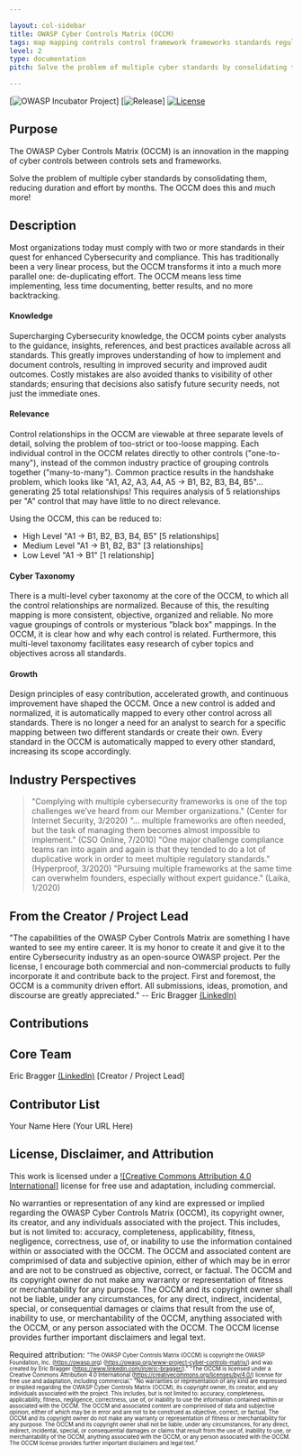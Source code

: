 ```yaml
---

layout: col-sidebar
title: OWASP Cyber Controls Matrix (OCCM)
tags: map mapping controls control framework frameworks standards regulations laws guidance practice cyber security cybersecurity OCCM GRC governance risk compliance compliant audit 3PAO matrix related relations relationships
level: 2
type: documentation
pitch: Solve the problem of multiple cyber standards by consolidating them, reducing duration and effort by months!

---
```


[![OWASP Incubator Project](https://img.shields.io/badge/OWASP-Incubator%20Project-blue)]
[![Release](https://img.shields.io/badge/release-tbd-blue)]
[![License](https://img.shields.io/badge/license-CC--BY%204.0-blue)](https://creativecommons.org/licenses/by/4.0/)

## Purpose

The OWASP Cyber Controls Matrix (OCCM) is an innovation in the mapping of cyber controls between controls sets and frameworks.

<p class="callout-mono right">Solve the problem of multiple cyber standards by consolidating them, reducing duration and effort by months. The OCCM does this and much more!</p>

## Description

Most organizations today must comply with two or more standards in their quest for enhanced Cybersecurity and compliance. This has traditionally been a very linear process, but the OCCM transforms it into a much more parallel one: de-duplicating effort. The OCCM means less time implementing, less time documenting, better results, and no more backtracking.

#### Knowledge

Supercharging Cybersecurity knowledge, the OCCM points cyber analysts to the guidance, insights, references, and best practices available across all standards. This greatly improves understanding of how to implement and document controls, resulting in improved security and improved audit outcomes. Costly mistakes are also avoided thanks to visibility of other standards; ensuring that decisions also satisfy future security needs, not just the immediate ones.

#### Relevance

Control relationships in the OCCM are viewable at three separate levels of detail, solving the problem of too-strict or too-loose mapping. Each individual control in the OCCM relates directly to other controls ("one-to-many"), instead of the common industry practice of grouping controls together ("many-to-many"). Common practice results in the handshake problem, which looks like "A1, A2, A3, A4, A5 -> B1, B2, B3, B4, B5"... generating 25 total relationships! This requires analysis of 5 relationships per "A" control that may have little to no direct relevance.

Using the OCCM, this can be reduced to:
- High Level	"A1 -> B1, B2, B3, B4, B5"   \[5 relationships]
-	Medium Level	"A1 -> B1, B2, B3"   \[3 relationships]
-	Low Level	"A1 -> B1"   \[1 relationship]

#### Cyber Taxonomy

There is a multi-level cyber taxonomy at the core of the OCCM, to which all the control relationships are normalized. Because of this, the resulting mapping is more consistent, objective, organized and reliable. No more vague groupings of controls or mysterious "black box" mappings. In the OCCM, it is clear how and why each control is related. Furthermore, this multi-level taxonomy facilitates easy research of cyber topics and objectives across all standards.

#### Growth

Design principles of easy contribution, accelerated growth, and continuous improvement have shaped the OCCM. Once a new control is added and normalized, it is automatically mapped to every other control across all standards. There is no longer a need for an analyst to search for a specific mapping between two different standards or create their own. Every standard in the OCCM is automatically mapped to every other standard, increasing its scope accordingly.

## Industry Perspectives

>"Complying with multiple cybersecurity frameworks is one of the top challenges we’ve heard from our Member organizations." (Center for Internet Security, 3/2020)
>"... multiple frameworks are often needed, but the task of managing them becomes almost impossible to implement." (CSO Online, 7/2010)
>"One major challenge compliance teams ran into again and again is that they tended to do a lot of duplicative work in order to meet multiple regulatory standards." (Hyperproof, 3/2020)
>"Pursuing multiple frameworks at the same time can overwhelm founders, especially without expert guidance." (Laika, 1/2020)

## From the Creator / Project Lead

"The capabilities of the OWASP Cyber Controls Matrix are something I have wanted to see my entire career. It is my honor to create it and give it to the entire Cybersecurity industry as an open-source OWASP project. Per the license, I encourage both commercial and non-commercial products to fully incorporate it and contribute back to the project. First and foremost, the OCCM is a community driven effort. All submissions, ideas, promotion, and discourse are greatly appreciated." -- Eric Bragger [(LinkedIn)](https://www.linkedin.com/in/eric-bragger/)

## Contributions

## Core Team

Eric Bragger [(LinkedIn)](https://www.linkedin.com/in/eric-bragger/) \[Creator / Project Lead]

## Contributor List

Your Name Here (Your URL Here)

## License, Disclaimer, and Attribution

This work is licensed under a [![Creative Commons Attribution 4.0 International]](https://creativecommons.org/licenses/by/4.0/) license for free use and adaptation, including commercial.

No warranties or representation of any kind are expressed or implied regarding the OWASP Cyber Controls Matrix (OCCM), its copyright owner, its creator, and any individuals associated with the project.  This includes, but is not limited to: accuracy, completeness, applicability, fitness, negligence, correctness, use of, or inability to use the information contained within or associated with the OCCM. The OCCM and associated content are comprimised of data and subjective opinion, either of which may be in error and are not to be construed as objective, correct, or factual. The OCCM and its copyright owner do not make any warranty or representation of fitness or merchantability for any purpose. The OCCM and its copyright owner shall not be liable, under any circumstances, for any direct, indirect, incidental, special, or consequential damages or claims that result from the use of, inability to use, or merchantability of the OCCM, anything associated with the OCCM, or any person associated with the OCCM. The OCCM license provides further important disclaimers and legal text.

Required attribution:
<sub><sup>"The OWASP Cyber Controls Matrix (OCCM) is copyright the OWASP Foundation, Inc. (https://owasp.org) (https://owasp.org/www-project-cyber-controls-matrix/) and was created by Eric Bragger (https://www.linkedin.com/in/eric-bragger/)."
"The OCCM is licensed under a Creative Commons Attribution 4.0 International (https://creativecommons.org/licenses/by/4.0/) license for free use and adaptation, including commercial."
"No warranties or representation of any kind are expressed or implied regarding the OWASP Cyber Controls Matrix (OCCM), its copyright owner, its creator, and any individuals associated with the project.  This includes, but is not limited to: accuracy, completeness, applicability, fitness, negligence, correctness, use of, or inability to use the information contained within or associated with the OCCM. The OCCM and associated content are comprimised of data and subjective opinion, either of which may be in error and are not to be construed as objective, correct, or factual. The OCCM and its copyright owner do not make any warranty or representation of fitness or merchantability for any purpose. The OCCM and its copyright owner shall not be liable, under any circumstances, for any direct, indirect, incidental, special, or consequential damages or claims that result from the use of, inability to use, or merchantability of the OCCM, anything associated with the OCCM, or any person associated with the OCCM. The OCCM license provides further important disclaimers and legal text."</sup></sub>
